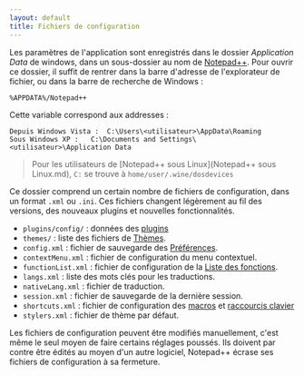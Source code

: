 ```yaml
---
layout: default
title: Fichiers de configuration
---
```

Les paramètres de l'application sont enregistrés dans le dossier *Application Data* de windows, dans un sous-dossier au nom de [Notepad++](notepad++.md). Pour ouvrir ce dossier, il suffit de rentrer dans la barre d'adresse de l'explorateur de fichier, ou dans la barre de recherche de Windows :

    %APPDATA%/Notepad++

Cette variable correspond aux addresses :

    Depuis Windows Vista :	C:\Users\<utilisateur>\AppData\Roaming
    Sous Windows XP :	C:\Documents and Settings\<utilisateur>\Application Data

> Pour les utilisateurs de [Notepad++ sous Linux](Notepad++ sous Linux.md), `C:` se trouve à `home/user/.wine/dosdevices`

Ce dossier comprend un certain nombre de fichiers de configuration, dans un format `.xml` ou `.ini`. Ces fichiers changent légèrement au fil des versions, des nouveaux plugins et nouvelles fonctionnalités.

- `plugins/config/` : données des [plugins](plugins.md)
- `themes/` : liste des fichiers de [Thèmes](Themes.md).
- `config.xml` : fichier de sauvegarde des [Préférences](preferences.md).
- `contextMenu.xml` : fichier de configuration du menu contextuel.
- `functionList.xml` : fichier de configuration de la [Liste des fonctions](liste-des-fontions.md).
- `langs.xml` : liste des mots clés pour les traductions.
- `nativeLang.xml` : fichier de traduction.
- `session.xml` : fichier de sauvegarde de la dernière session.
- `shortcuts.xml` : fichier de configuration des [macros](macros.md) et [raccourcis clavier](raccourcis-clavier.md)
- `stylers.xml` : fichier de thème par défaut.

Les fichiers de configuration peuvent être modifiés manuellement, c'est même le seul moyen de faire certains réglages poussés. Ils doivent par contre être édités au moyen d'un autre logiciel, Notepad++ écrase ses fichiers de configuration à sa fermeture.
